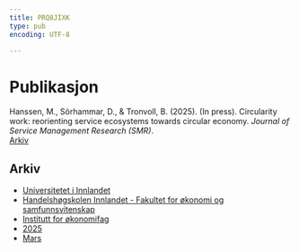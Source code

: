 ```yaml
---
title: PRQ8JIXK
type: pub
encoding: UTF-8

---
```

<h1>Publikasjon</h1>
<article id="csl-bib-container-PRQ8JIXK" class="csl-bib-container">
  <div class="csl-bib-body"> <div class="csl-entry">Hanssen, M., Sörhammar, D., &#38; Tronvoll, B. (2025). (In press). Circularity work: reorienting service ecosystems towards circular economy. <i>Journal of Service Management Research (SMR)</i>.</div> </div>
  <div class="csl-bib-buttons">
    <a href="#taxonomy-article-PRQ8JIXK" alt="archive" class="csl-bib-button">Arkiv</a>
  </div>
  <div id="csl-bib-meta-container-PRQ8JIXK"></div>
</article>
<div id="csl-bib-meta-PRQ8JIXK" class="csl-bib-meta">
  <article id="taxonomy-article-PRQ8JIXK" class="taxonomy-article">
    <h1>Arkiv</h1>
    <ul>
      <li><a href="{{< params subfolder >}}nn/archive/?key=3DCRN523">Universitetet i Innlandet</a></li>
      <li><a href="{{< params subfolder >}}nn/archive/?key=DU8Q9LN9">Handelshøgskolen Innlandet - Fakultet for økonomi og samfunnsvitenskap</a></li>
      <li><a href="{{< params subfolder >}}nn/archive/?key=3IQA89I8">Institutt for økonomifag</a></li>
      <li><a href="{{< params subfolder >}}nn/archive/?key=7XFLPQNF">2025</a></li>
      <li><a href="{{< params subfolder >}}nn/archive/?key=TMTKYIJM">Mars</a></li>
    </ul>
  </article>
</div>
